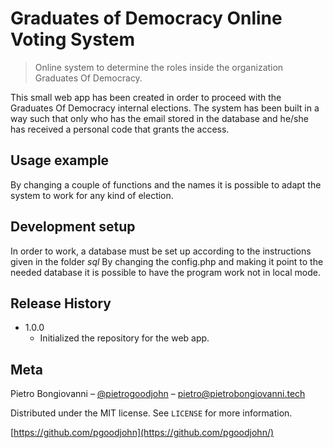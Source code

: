 # Graduates of Democracy Online Voting System
> Online system to determine the roles inside the organization Graduates Of Democracy.

This small web app has been created in order to proceed with the Graduates Of Democracy internal elections. The system has been built in a way such that only who has the email stored in the database and he/she has received a personal code that grants the access.

## Usage example

By changing a couple of functions and the names it is possible to adapt the system to work for any kind of election.

## Development setup

In order to work, a database must be set up according to the instructions given in the folder *sql*
By changing the config.php and making it point to the needed database it is possible to have the program work not in local mode.
  
## Release History

* 1.0.0
    * Initialized the repository for the web app.

## Meta

Pietro Bongiovanni – [@pietrogoodjohn](https://twitter.com/pietrogoodjohn) – pietro@pietrobongiovanni.tech

Distributed under the MIT license. See ``LICENSE`` for more information.

[https://github.com/pgoodjohn](https://github.com/pgoodjohn/)

